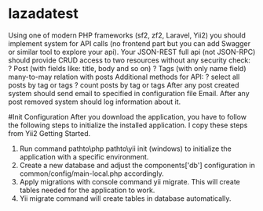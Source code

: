 # lazadatest
Using one of modern PHP frameworks (sf2, zf2, Laravel, Yii2) you should implement system  for API calls (no frontend part but you can add Swagger or similar tool to explore your api).  Your JSON-REST full api (not JSON-RPC) should provide CRUD access to two resources  without any security check:  ?  Post (with fields like: title, body and so on)  ?  Tags (with only name field) many-to-may relation with posts    Additional methods for API:  ?  select all posts by tag or tags  ?  count posts by tag or tags    After any post created system should send email to specified in configuration file Email.   After any post removed system should log information about it. 

#Init Configuration
After you download the application, you have to follow the following steps to initialize the installed application. I copy these steps from Yii2 Getting Started. 

1. Run command pathto\php pathto\yii init (windows) to initialize the application with a specific environment.
2. Create a new database and adjust the components['db'] configuration in common/config/main-local.php accordingly.
3. Apply migrations with console command yii migrate. This will create tables needed for the application to work.
4. Yii migrate command will create tables in database automatically.
